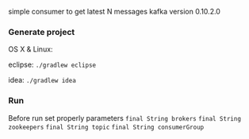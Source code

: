 simple consumer to get latest N messages
kafka version 0.10.2.0

### Generate project

OS X & Linux:

eclipse: `./gradlew eclipse`

idea: `./gradlew idea`

### Run

Before run set properly parameters
`final String brokers`
`final String zookeepers`
`final String topic`
`final String consumerGroup`
